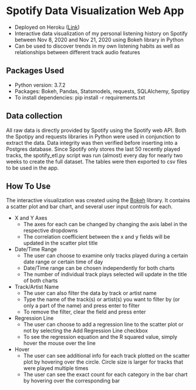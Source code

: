 # Spotify Data Visualization Web App
* Deployed on Heroku (<a href="https://spotify-recent-tracks-viz.herokuapp.com/" target="_blank">Link</a>)
* Interactive data visualization of my personal listening history on Spotify between Nov 8, 2020 and Nov 21, 2020 using Bokeh library in Python
* Can be used to discover trends in my own listening habits as well as relationships between different track audio features 

## Packages Used
* Python version: 3.7.2
* Packages: Bokeh, Pandas, Statsmodels, requests, SQLAlchemy, Spotipy
* To install dependencies: pip install -r requirements.txt

## Data collection
All raw data is directly provided by Spotify using the Spotify web API. Both the Spotipy and requests libraries in Python were used in conjunction to extract the data. Data
integrity was then verified before inserting into a Postgres database. Since Spotify only stores the last 50 recently played tracks, the spotify_etl.py script was run (almost)
every day for nearly two weeks to create the full dataset. The tables were then exported to csv files to be used in the app.

## How To Use
The interactive visualization was created using the [Bokeh](https://bokeh.org/) library. It contains a scatter plot and bar chart, and several user input controls for each. 

* X and Y Axes
  * The axes for each can be changed by changing the axis label in the respective dropdowns
  * The correlation coefficient between the x and y fields will be updated in the scatter plot title
* Date/Time Range
  * The user can choose to examine only tracks played during a certain date range or certain time of day
  * Date/Time range can be chosen independently for both charts
  * The number of individual track plays selected will update in the title of both charts 
* Track/Artist Name
  * The user can also filter the data by track or artist name
  * Type the name of the track(s) or artist(s) you want to filter by (or only a part of the name) and press enter to filter
  * To remove the filter, clear the field and press enter
* Regression Line
  * The user can choose to add a regression line to the scatter plot or not by selecting the Add Regression Line checkbox
  * To see the regression equation and the R squared value, simply hover the mouse over the line
* Hover
  * The user can see additional info for each track plotted on the scatter plot by hovering over the circle. Circle size is larger for tracks that were played multiple times
  * The user can see the exact count for each category in the bar chart by hovering over the corresponding bar
  
